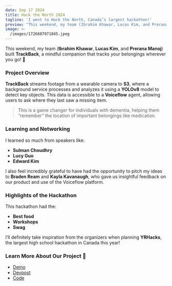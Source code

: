 ```yaml
---
date: Sep 17 2024
title: Hack the North 2024
tagline: 'I went to Hack the North, Canada’s largest hackathon!'
preview: "This weekend, my team (Ibrahim Khawar, Lucas Kim, and Prerana Manoj) built TrackBack, a mindful companion that tracks your belongings wherever you go \U0001F343"
image: >-
  /images/1726607071845.jpeg
---
```



This weekend, my team (**Ibrahim Khawar**, **Lucas Kim**, and **Prerana Manoj**) built **TrackBack**, a mindful companion that tracks your belongings wherever you go! 🍃 

### Project Overview

**TrackBack** streams footage from a wearable camera to **S3**, where a background service processes and analyzes it using a **YOLOv8** model to detect key objects. This data is accessible to a **Voiceflow** agent, allowing users to ask where they last saw a missing item. 

> This is a game changer for individuals with dementia, helping them “remember” the location of important belongings like medication.

### Learning and Networking

I learned so much from speakers like:
- **Sulman Choudhry**
- **Lucy Guo**
- **Edward Kim**

I also feel incredibly grateful to have had the opportunity to pitch my ideas to **Braden Ream** and **Kayla Kavanaugh**, who gave us insightful feedback on our product and use of the Voiceflow platform.

### Highlights of the Hackathon

This hackathon had the:
- **Best food**
- **Workshops**
- **Swag**

I’ll definitely take inspiration from the organizers when planning **YRHacks**, the largest high school hackathon in Canada this year!

### Learn More About Our Project 💚

- [Demo](https://lnkd.in/g9gCus9S)
- [Devpost](https://lnkd.in/gKTinSxM)
- [Code](https://lnkd.in/g49FRb4a)

